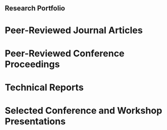 ## Research Portfolio

# Peer-Reviewed Journal Articles



# Peer-Reviewed Conference Proceedings



# Technical Reports




# Selected Conference and Workshop Presentations



